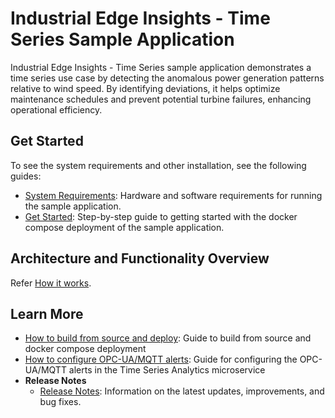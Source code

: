 # Industrial Edge Insights - Time Series Sample Application

Industrial Edge Insights - Time Series sample application demonstrates a time series use case by detecting the anomalous power generation patterns relative to wind speed. By identifying deviations, it helps optimize maintenance schedules and prevent potential turbine failures, enhancing operational efficiency.

## Get Started

To see the system requirements and other installation, see the following guides:

  - [System Requirements](docs/user-guide/system-requirements.md): Hardware and software requirements for running the sample application.
  - [Get Started](docs/user-guide/get-started.md): Step-by-step guide to getting started with the docker compose deployment of the sample application.

## Architecture and Functionality Overview

Refer [How it works](docs/user-guide/how-it-works.md).

## Learn More

  - [How to build from source and deploy](docs/user-guide/how-to-build-from-source.md): Guide to build from source and docker compose deployment
  - [How to configure OPC-UA/MQTT alerts](docs/user-guide/how-to-configure-alerts.md): Guide for configuring the OPC-UA/MQTT alerts in the Time Series Analytics microservice
  - **Release Notes**
    - [Release Notes](docs/user-guide/release_notes/Overview.md): Information on the latest updates, improvements, and bug fixes.


